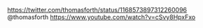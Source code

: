 https://twitter.com/thomasforth/status/1168573897312260096 @thomasforth https://www.youtube.com/watch?v=cSvy8HpxFxo